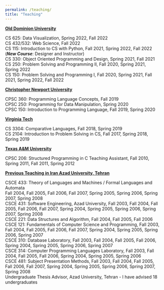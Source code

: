```yaml
---
permalink: /teaching/
title: "Teaching"
---
```



<ins>**Old Dominion University**</ins>

CS 625: Data Visualization, Spring 2022, Fall 2022\
CS 432/532: Web Science, Fall 2022\
CS 115: Introduction to CS with Python, Fall 2021, Spring 2022, Fall 2022 (**_New Course_**: Designer and Instructor)\
CS 330: Object Oriented Programming and Design, Spring 2021, Fall 2021\
CS 250: Problem Solving and Programming II, Fall 2020, Spring 2021, Spring 2022\
CS 150: Problem Solving and Programming I, Fall 2020, Spring 2021, Fall 2021, Spring 2022, Fall 2022 

<ins>**Christopher Newport University**</ins>

CPSC 360: Programming Language Concepts, Fall 2019\
CPSC 250: Programming for Data Manipulation, Spring 2020\
CPSC 150: Introduction to Programming Language, Fall 2019, Spring 2020

<ins>**Virginia Tech**</ins>

CS 3304: Comparative Languages, Fall 2018, Spring 2019\
CS 2104: Introduction to Problem Solving in CS, Fall 2017, Spring 2018, Spring 2019

<ins>**Texas A&M University**</ins>

CPSC 206: Structured Programming in C Teaching Assistant, Fall 2010, Spring 2011, Fall 2011, Spring 2012

<ins>**Previous Teaching in Iran Azad University, Tehran**</ins>

CSCE 433: Theory of Languages and Machines / Formal Languages and Automata\
Fall 2004, Fall 2005, Fall 2006, Fall 2007, Spring 2005, Spring 2006, Spring 2007, Spring 2008\
CSCE 431: Software Engineering, Azad University, 
Fall 2003, Fall 2004, Fall 2005, Fall 2006, Fall 2007, Spring 2004, Spring 2005, Spring 2006, Spring 2007, Spring 2008\
CSCE 221: Data Structures and Algorithm, Fall 2004, Fall 2005, Fall 2006\
CSCE 121: Fundamentals of Computer Science and Programming, Fall 2003, Fall 2004, Fall 2005, Fall 2006, Fall 2007, Spring 2004, Spring 2005, Spring 2006, Spring 2007\
CSCE 310: Database Laboratory, Fall 2003, Fall 2004, Fall 2005, Fall 2006, Spring 2004, Spring 2005, Spring 2006, Spring 2007\
CSCE 314: Computer Programming Languages Laboratory, Fall 2003, Fall 2004, Fall 2005, Fall 2006, Spring 2004, Spring 2005, Spring 2006\
CSCE 481: Subject Presentation Methods, Fall 2003, Fall 2004, Fall 2005, Fall 2006, Fall 2007, Spring 2004, Spring 2005, Spring 2006, Spring 2007, Spring 2008\
Undergraduate Thesis Advisor, Azad University, Tehran - I have advised 18 undergraduates


